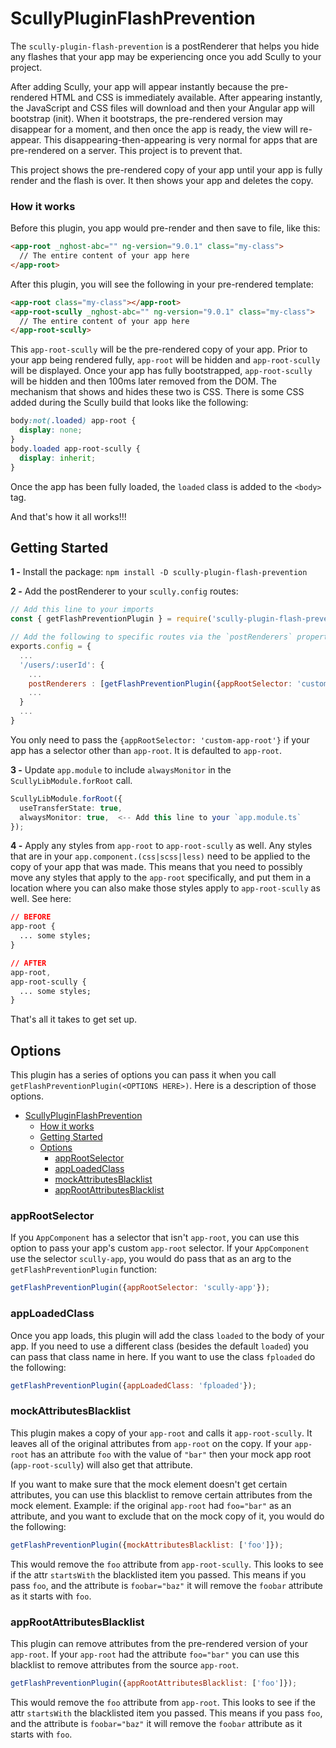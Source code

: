 # ScullyPluginFlashPrevention

The `scully-plugin-flash-prevention` is a postRenderer that helps you hide any flashes that your
app may be experiencing once you add Scully to your project.

After adding Scully, your app will appear instantly because the pre-rendered HTML and CSS is
immediately available. After appearing instantly, the JavaScript and CSS files will download and
then your Angular app will bootstrap (init). When it bootstraps, the pre-rendered version may
disappear for a moment, and then once the app is ready, the view will re-appear. This
disappearing-then-appearing is very normal for apps that are pre-rendered on a server. This
project is to prevent that.

This project shows the pre-rendered copy of your app until your app is fully render and the
flash is over. It then shows your app and deletes the copy.

### How it works

Before this plugin, you app would pre-render and then save to file, like this:

```html
<app-root _nghost-abc="" ng-version="9.0.1" class="my-class">
  // The entire content of your app here
</app-root>
```

After this plugin, you will see the following in your pre-rendered template:

```html
<app-root class="my-class"></app-root>
<app-root-scully _nghost-abc="" ng-version="9.0.1" class="my-class">
  // The entire content of your app here
</app-root-scully>
```

This `app-root-scully` will be the pre-rendered copy of your app. Prior to your app being
rendered fully, `app-root` will be hidden and `app-root-scully` will be displayed. Once your
app has fully bootstrapped, `app-root-scully` will be hidden and then 100ms later removed
from the DOM. The mechanism that shows and hides these two is CSS. There is some CSS added
during the Scully build that looks like the following:

```css
body:not(.loaded) app-root {
  display: none;
}
body.loaded app-root-scully {
  display: inherit;
}
```

Once the app has been fully loaded, the `loaded` class is added to the `<body>` tag.

And that's how it all works!!!

## Getting Started

**1 -** Install the package: `npm install -D scully-plugin-flash-prevention`

**2 -** Add the postRenderer to your `scully.config` routes:

```javascript
// Add this line to your imports
const { getFlashPreventionPlugin } = require('scully-plugin-flash-prevention');

// Add the following to specific routes via the `postRenderers` property
exports.config = {
  ...
  '/users/:userId': {
    ...
    postRenderers : [getFlashPreventionPlugin({appRootSelector: 'custom-app-root'})],
    ...
  }
  ...
}
```

You only need to pass the `{appRootSelector: 'custom-app-root'}` if your app has a selector other
than `app-root`. It is defaulted to `app-root`.

**3 -** Update `app.module` to include `alwaysMonitor` in the `ScullyLibModule.forRoot` call.

```typescript
ScullyLibModule.forRoot({
  useTransferState: true,
  alwaysMonitor: true,  <-- Add this line to your `app.module.ts`
});
```

**4 -** Apply any styles from `app-root` to `app-root-scully` as well. Any styles that are in your
`app.component.(css|scss|less)` need to be applied to the copy of your app that was made. This means
that you need to possibly move any styles that apply to the `app-root` specifically, and put them
in a location where you can also make those styles apply to `app-root-scully` as well. See here:

```css
// BEFORE
app-root {
  ... some styles;
}

// AFTER
app-root,
app-root-scully {
  ... some styles;
}
```

That's all it takes to get set up.

## Options

This plugin has a series of options you can pass it when you call `getFlashPreventionPlugin(<OPTIONS HERE>)`.
Here is a description of those options.

- [ScullyPluginFlashPrevention](#scullypluginflashprevention)
    - [How it works](#how-it-works)
  - [Getting Started](#getting-started)
  - [Options](#options)
    - [appRootSelector](#approotselector)
    - [appLoadedClass](#apploadedclass)
    - [mockAttributesBlacklist](#mockattributesblacklist)
    - [appRootAttributesBlacklist](#approotattributesblacklist)

### appRootSelector

If you `AppComponent` has a selector that isn't `app-root`, you can use this option to pass your app's custom
`app-root` selector. If your `AppComponent` use the selector `scully-app`, you would do pass that as an arg to
the `getFlashPreventionPlugin` function:

```javascript
getFlashPreventionPlugin({appRootSelector: 'scully-app'});
```

### appLoadedClass

Once you app loads, this plugin will add the class `loaded` to the body of your app. If you need to use a different
class (besides the default `loaded`) you can pass that class name in here. If you want to use the class `fploaded`
do the following:

```javascript
getFlashPreventionPlugin({appLoadedClass: 'fploaded'});
```

### mockAttributesBlacklist

This plugin makes a copy of your `app-root` and calls it `app-root-scully`. It leaves all of the original
attributes from `app-root` on the copy. If your `app-root` has an attribute `foo` with the value of `"bar"`
then your mock app root (`app-root-scully`) will also get that attribute.

If you want to make sure that the mock element doesn't get certain attributes, you can use this blacklist
to remove certain attributes from the mock element. Example: if the original `app-root` had `foo="bar"` as an
attribute, and you want to exclude that on the mock copy of it, you would do the following:

```javascript
getFlashPreventionPlugin({mockAttributesBlacklist: ['foo']});
```

This would remove the `foo` attribute from `app-root-scully`. This looks to see if the attr `startsWith` the
blacklisted item you passed. This means if you pass `foo`, and the attribute is `foobar="baz"` it will remove
the `foobar` attribute as it starts with `foo`.

### appRootAttributesBlacklist

This plugin can remove attributes from the pre-rendered version of your `app-root`. If your `app-root` had
the attribute `foo="bar"` you can use this blacklist to remove attributes from the source `app-root`.

```javascript
getFlashPreventionPlugin({appRootAttributesBlacklist: ['foo']});
```

This would remove the `foo` attribute from `app-root`. This looks to see if the attr `startsWith` the
blacklisted item you passed. This means if you pass `foo`, and the attribute is `foobar="baz"` it will remove
the `foobar` attribute as it starts with `foo`.

